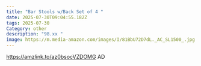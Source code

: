 ```yaml
---
title: "Bar Stools w/Back Set of 4 "
date: 2025-07-30T09:04:55.182Z
tags: 2025-07-30
Category: other
description: "98.xx "
image: https://m.media-amazon.com/images/I/81BbU72D7dL._AC_SL1500_.jpg
---
```

https://amzlink.to/az0bsocVZDOMG
AD